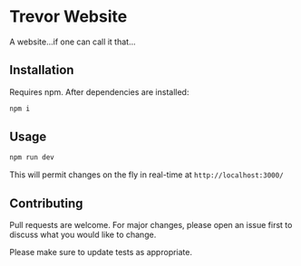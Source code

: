 # Trevor Website

A website...if one can call it that...

## Installation

Requires npm. After dependencies are installed:

```bash
npm i
```

## Usage

```bash
npm run dev
```

This will permit changes on the fly in real-time at ```http://localhost:3000/```


## Contributing

Pull requests are welcome. For major changes, please open an issue first
to discuss what you would like to change.

Please make sure to update tests as appropriate.
